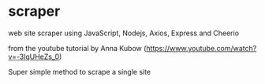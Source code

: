 # scraper

web site scraper using JavaScript, Nodejs, Axios, Express and Cheerio

from the youtube tutorial by Anna Kubow (https://www.youtube.com/watch?v=-3lqUHeZs_0)

Super simple method to scrape a single site

